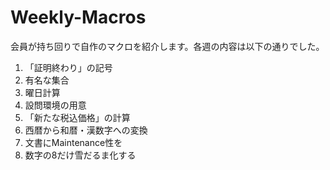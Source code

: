 # Weekly-Macros

会員が持ち回りで自作のマクロを紹介します。各週の内容は以下の通りでした。

1. 「証明終わり」の記号
2.  有名な集合
3.  曜日計算
4.  設問環境の用意
5. 「新たな税込価格」の計算
6. 西暦から和暦・漢数字への変換
7. 文書にMaintenance性を
8. 数字の8だけ雪だるま化する

